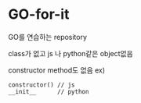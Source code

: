 # GO-for-it
GO를 연습하는 repository

class가 없고 
js 나 python같은 object없음 

constructor method도 없음 
ex)
```
constructor() // js
__init__      // python
```
